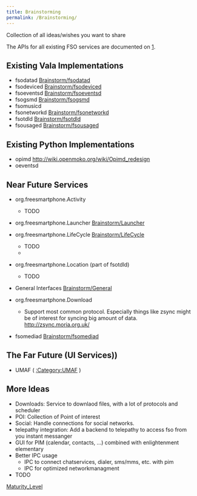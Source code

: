 ```yaml
---
title: Brainstorming
permalink: /Brainstorming/
---
```


Collection of all ideas/wishes you want to share

The APIs for all existing FSO services are documented on [1](http://docs.freesmartphone.org).

Existing Vala Implementations
-----------------------------

-   fsodatad [Brainstorm/fsodatad](/Brainstorm/fsodatad "wikilink")
-   fsodeviced [Brainstorm/fsodeviced](/Brainstorm/fsodeviced "wikilink")
-   fsoeventsd [Brainstorm/fsoeventsd](/Brainstorm/fsoeventsd "wikilink")
-   fsogsmd [Brainstorm/fsogsmd](/Brainstorm/fsogsmd "wikilink")
-   fsomusicd
-   fsonetworkd [Brainstorm/fsonetworkd](/Brainstorm/fsonetworkd "wikilink")
-   fsotdld [Brainstorm/fsotdld](/Brainstorm/fsotdld "wikilink")
-   fsousaged [Brainstorm/fsousaged](/Brainstorm/fsousaged "wikilink")

Existing Python Implementations
-------------------------------

-   opimd [<http://wiki.openmoko.org/wiki/Opimd_redesign>](/http://wiki.openmoko.org/wiki/Opimd_redesign "wikilink")
-   oeventsd

Near Future Services
--------------------

-   org.freesmartphone.Activity
    -   TODO
-   org.freesmartphone.Launcher [Brainstorm/Launcher](/Brainstorm/Launcher "wikilink")
-   org.freesmartphone.LifeCycle [Brainstorm/LifeCycle](/Brainstorm/LifeCycle "wikilink")
    -   TODO
    -

-   org.freesmartphone.Location (part of fsotdld)
    -   TODO
-   General Interfaces [Brainstorm/General](/Brainstorm/General "wikilink")
-   org.freesmartphone.Download
    -   Support most common protocol. Especially things like zsync might be of interest for syncing big amount of data. [<http://zsync.moria.org.uk/>](/http://zsync.moria.org.uk/ "wikilink")
-   fsomediad [Brainstorm/fsomediad](/Brainstorm/fsomediad "wikilink")

The Far Future (UI Services))
-----------------------------

-   UMAF ( [:Category:UMAF](/:Category:UMAF "wikilink") )

More Ideas
----------

-   Downloads: Service to downlaod files, with a lot of protocols and scheduler
-   POI: Collection of Point of interest
-   Social: Handle connections for social networks.
-   telepathy integration: Add a backend to telepathy to access fso from you instant messanger
-   GUI for PIM (calendar, contacts, ...) combined with enlightenment elementary
-   Better IPC usage
    -   IPC to connect chatservices, dialer, sms/mms, etc. with pim
    -   IPC for optimized networkmanagment
-   TODO

[Maturity_Level](/Category:Maturity_Level "wikilink")